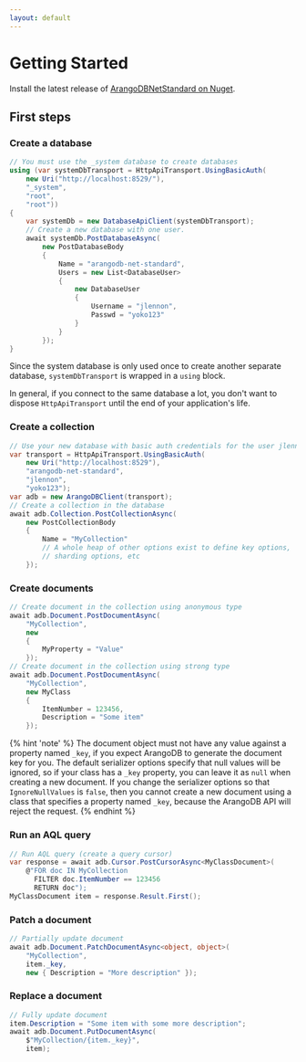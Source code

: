 ```yaml
---
layout: default
---
```

# Getting Started

Install the latest release of [ArangoDBNetStandard on Nuget](https://www.nuget.org/packages/ArangoDBNetStandard).

## First steps

### Create a database

```csharp
// You must use the _system database to create databases
using (var systemDbTransport = HttpApiTransport.UsingBasicAuth(
    new Uri("http://localhost:8529/"),
    "_system",
    "root",
    "root"))
{
    var systemDb = new DatabaseApiClient(systemDbTransport);
    // Create a new database with one user.
    await systemDb.PostDatabaseAsync(
        new PostDatabaseBody
        {
            Name = "arangodb-net-standard",
            Users = new List<DatabaseUser>
            {
                new DatabaseUser
                {
                    Username = "jlennon",
                    Passwd = "yoko123"
                }
            }
        });
}
```

Since the system database is only used once to create another separate database, `systemDbTransport` is wrapped in a `using` block.

In general, if you connect to the same database a lot, you don't want to dispose `HttpApiTransport` until the end of your application's life.

### Create a collection

```csharp
// Use your new database with basic auth credentials for the user jlennon.
var transport = HttpApiTransport.UsingBasicAuth(
    new Uri("http://localhost:8529"),
    "arangodb-net-standard",
    "jlennon",
    "yoko123");
var adb = new ArangoDBClient(transport);
// Create a collection in the database
await adb.Collection.PostCollectionAsync(
    new PostCollectionBody
    {
        Name = "MyCollection"
        // A whole heap of other options exist to define key options, 
        // sharding options, etc
    });
```

### Create documents

```csharp
// Create document in the collection using anonymous type
await adb.Document.PostDocumentAsync(
    "MyCollection",
    new
    {
        MyProperty = "Value"
    });
// Create document in the collection using strong type
await adb.Document.PostDocumentAsync(
    "MyCollection",
    new MyClass
    {
        ItemNumber = 123456,
        Description = "Some item"
    });
```
{% hint 'note' %}
The document object must not have any value against a property named `_key`, if you expect ArangoDB to generate the document key for you.
The default serializer options specify that null values will be ignored, so if your class has a `_key` property, you can leave it as `null` when creating a new document.
If you change the serializer options so that `IgnoreNullValues` is `false`, then you cannot create a new document using a class that specifies a property named `_key`, because the ArangoDB API will reject the request.
{% endhint %}


### Run an AQL query

```csharp
// Run AQL query (create a query cursor)
var response = await adb.Cursor.PostCursorAsync<MyClassDocument>(
    @"FOR doc IN MyCollection 
      FILTER doc.ItemNumber == 123456 
      RETURN doc");
MyClassDocument item = response.Result.First();
```

### Patch a document

```csharp
// Partially update document
await adb.Document.PatchDocumentAsync<object, object>(
    "MyCollection",
    item._key,
    new { Description = "More description" });
```

### Replace a document

```csharp
// Fully update document
item.Description = "Some item with some more description";
await adb.Document.PutDocumentAsync(
    $"MyCollection/{item._key}",
    item);
```
